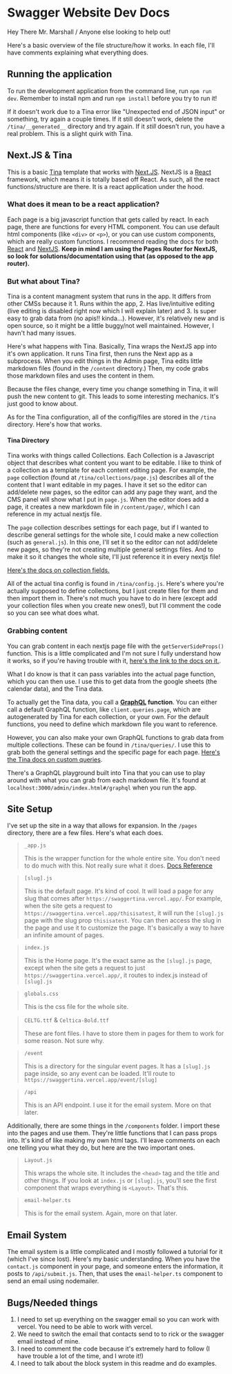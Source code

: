 # Swagger Website Dev Docs

Hey There Mr. Marshall / Anyone else looking to help out!

Here's a basic overview of the file structure/how it works. In each file, I'll have comments explaining what everything does. 

## Running the application

To run the development application from the command line, run `npm run dev`. Remember to install npm and run `npm install` before you try to run it! 

If it doesn't work due to a Tina error like "Unexpected end of JSON input" or something, try again a couple times. If it still doesn't work, delete the `/tina/__generated__` directory and try again. If it *still* doesn't run, you have a real problem. This is a slight quirk with Tina. 

## Next.JS & Tina

This is a basic [Tina](https://tina.io/) template that works with [Next.JS](https://nextjs.org/). NextJS is a [React](https://react.dev/) framework, which means it is totally based off React. As such, all the react functions/structure are there. It is a react application under the hood. 

### What does it mean to be a react application?

Each page is a big javascript function that gets called by react. In each page, there are functions for every HTML component. You can use default html components (like `<div>` or `<p>`), or you can use custom components, which are really custom functions. I recommend reading the docs for both [React](https://react.dev/learn/thinking-in-react) and [NextJS](https://nextjs.org/docs). **Keep in mind I am using the Pages Router for NextJS, so look for solutions/documentation using that (as opposed to the app router).**

### But what about Tina?

Tina is a content managment system that runs in the app. It differs from other CMSs because it 1. Runs within the app, 2. Has live/intuitive editing (live editing is disabled right now which I will explain later) and 3. Is super easy to grab data from (no apis!! kinda...). However, it's relatively new and is open source, so it might be a little buggy/not well maintained. However, I havn't had many issues. 

Here's what happens with Tina. Basically, Tina wraps the NextJS app into it's own application. It runs Tina first, then runs the Next app as a subprocess. When you edit things in the Admin page, Tina edits little markdown files (found in the `/content` directory.) Then, my code grabs those markdown files and uses the content in them. 

Because the files change, every time you change something in Tina, it will push the new content to git. This leads to some interesting mechanics. It's just good to know about. 

As for the Tina configuration, all of the config/files are stored in the `/tina` directory. Here's how that works. 

#### Tina Directory

Tina works with things called Collections. Each Collection is a Javascript object that describes what content you want to be editable. I like to think of a collection as a template for each content editing page. For example, the `page` collection (found at `/tina/collections/page.js`) describes all of the content that I want editable in my pages. I have it set so the editor can add/delete new pages, so the editor can add any page they want, and the CMS panel will show what I put in `page.js`. When the editor does add a page, it creates a new markdown file in `/content/page/`, which I can reference in my actual nextjs file. 

The `page` collection describes settings for each page, but if I wanted to describe general settings for the whole site, I could make a new collection (such as `general.js`). In this one, I'll set it so the editor can not add/delete new pages, so they're not creating multiple general settings files. And to make it so it changes the whole site, I'll just reference it in every nextjs file!

[Here's the docs on collection fields.](https://Tina.io/docs/reference/fields/)

All of the actual tina config is found in `/tina/config.js`. Here's where you're actually supposed to define collections, but I just create files for them and then import them in. There's not much you have to do in here (except add your collection files when you create new ones!), but I'll comment the code so you can see what does what. 

### Grabbing content

You can grab content in each nextjs page file with the `getServerSideProps()` function. This is a little complicated and I'm not sure I fully understand how it works, so if you're having trouble with it, [here's the link to the docs on it.](https://nextjs.org/docs/pages/building-your-application/data-fetching/get-server-side-props). 

What I do know is that it can pass variables into the actual page function, which you can then use. I use this to get data from the google sheets (the calendar data), and the Tina data. 

To actually get the Tina data, you call a **[GraphQL](https://graphql.org/) function**. You can either call a default GraphQL function, like `client.queries.page`, which are autogenerated by Tina for each collection, or your own. For the default functions, you need to define which markdown file you want to reference.

However, you can also make your own GraphQL functions to grab data from multiple collections. These can be found in `/tina/queries/`. I use this to grab both the general settings and the specific page for each page. [Here's the Tina docs on custom queries](https://tina.io/docs/data-fetching/custom-queries/). 

There's a GraphQL playground built into Tina that you can use to play around with what you can grab from each markdown file. It's found at `localhost:3000/admin/index.html#/graphql` when you run the app. 

## Site Setup

I've set up the site in a way that allows for expansion. In the `/pages` directory, there are a few files. Here's what each does. 

> `_app.js`
> 
> This is the wrapper function for the whole entire site. You don't need to do much with this. Not really sure what it does. [Docs Reference](https://nextjs.org/docs/pages/building-your-application/routing/custom-app)

> `[slug].js`
> 
> This is the default page. It's kind of cool. It will load a page for any slug that comes after `https://swaggertina.vercel.app/`. For example, when the site gets a request to `https://swaggertina.vercel.app/thisisatest`, it will run the `[slug].js` page with the slug prop `thisisatest`. You can then access the slug in the page and use it to customize the page. It's basically a way to have an infinite amount of pages. 

> `index.js`
>
> This is the Home page. It's the exact same as the `[slug].js` page, except when the site gets a request to just `https://swaggertina.vercel.app/`, it routes to index.js instead of `[slug].js`

> `globals.css`
>
> This is the css file for the whole site. 

> `CELTG.ttf` &  `Celtica-Bold.ttf`
>
> These are font files. I have to store them in pages for them to work for some reason. Not sure why. 

> `/event`
>
> This is a directory for the singular event pages. It has a `[slug].js` page inside, so any event can be loaded. It'll route to `https://swaggertina.vercel.app/event/[slug]`

> `/api`
>
> This is an API endpoint. I use it for the email system. More on that later. 

Additionally, there are some things in the `/components` folder. I import these into the pages and use them. They're little functions that I can pass props into. It's kind of like making my own html tags. I'll leave comments on each one telling you what they do, but here are the two important ones. 

> `Layout.js`
>
> This wraps the whole site. It includes the `<head>` tag and the title and other things. If you look at `index.js` or `[slug].js`, you'll see the first component that wraps everything is `<Layout>`. That's this. 

> `email-helper.ts`
>
> This is for the email system. Again, more on that later. 

## Email System

The email system is a little complicated and I mostly followed a tutorial for it (which I've since lost). Here's my basic understanding. When you have the `contact.js` component in your page, and someone enters the information, it posts to `/api/submit.js`. Then, that uses the `email-helper.ts` component to send an email using nodemailer. 

## Bugs/Needed things

1. I need to set up everything on the swagger email so you can work with vercel. You need to be able to work with vercel. 
2. We need to switch the email that contacts send to to rick or the swagger email instead of mine. 
3. I need to comment the code because it's extremely hard to follow (I have trouble a lot of the time, and I wrote it!)
4. I need to talk about the block system in this readme and do examples. 